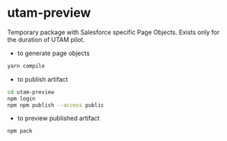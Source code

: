 # utam-preview

Temporary package with Salesforce specific Page Objects.
Exists only for the duration of UTAM pilot.

- to generate page objects 
```bash
yarn compile
```

- to publish artifact
```bash
cd utam-preview
npm login
npm npm publish --access public
```

- to preview published artifact
```bash
npm pack
```
